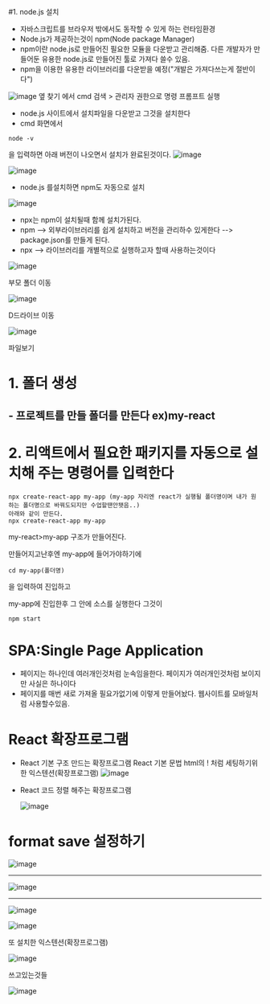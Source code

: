 #1. node.js 설치
* 자바스크립트를 브라우저 밖에서도 동작할 수 있게 하는 런타임환경
* Node.js가 제공하는것이 npm(Node package Manager)
* npm이란 node.js로 만들어진 필요한 모듈을 다운받고 관리해줌. 다른 개발자가 만들어둔 유용한 node.js로 만들어진 툴로 가져다 쓸수 있음.
* npm을 이용한 유용한 라이브러리를 다운받을 예정("개발은 가져다쓰는게 절반이다")

![image](https://github.com/Sary556/react/assets/141836031/31962603-6b81-4e9a-a814-ae6c04a8f6e4) 옆 찾기 에서 cmd 검색 > 관리자 권한으로 명령 프롬프트 실행

* node.js 사이트에서 설치파일을 다운받고 그것을 설치한다
* cmd 화면에서
```
node -v
```
을 입력하면 아래 버전이 나오면서 설치가 완료된것이다.
![image](https://github.com/Sary556/react/assets/141836031/0bb854da-8564-4bcc-a18c-8dac9c4f074d)


![image](https://github.com/Sary556/react/assets/141836031/1c707fab-1123-4e6d-9816-807a025f6842)

* node.js 를설치하면 npm도 자동으로 설치


![image](https://github.com/Sary556/react/assets/141836031/7cba22ed-826e-41f8-8255-d80767d40233)

* npx는 npm이 설치될때 함께 설치가된다.
* npm --> 외부라이브러리를 쉽게 설치하고 버전을 관리하수 있게한다 --> package.json를 만들게 된다.
* npx --> 라이브러리를 개별적으로 실행하고자 할때 사용하는것이다


![image](https://github.com/Sary556/react/assets/141836031/f5336c49-2645-4b2f-b0bb-430ee5c75f82)

부모 폴더 이동

![image](https://github.com/Sary556/react/assets/141836031/69fd8a42-daa5-4aa1-8f87-325e82b743e1)

D드라이브 이동

![image](https://github.com/Sary556/react/assets/141836031/f28f88b8-8ab8-4bea-9fd0-48729ecbed68)

파일보기


# 1. 폴더 생성
## - 프로젝트를 만들 폴더를 만든다 ex)my-react
# 2. 리액트에서 필요한 패키지를 자동으로 설치해 주는 명령어를 입력한다
```
npx create-react-app my-app (my-app 자리엔 react가 실행될 폴더명이며 내가 원하는 폴더명으로 바꿔도되지만 수업할땐안됏음..)
아래와 같이 만든다.
npx create-react-app my-app 
```

my-react>my-app 구조가 만들어진다.

만들어지고난후엔 my-app에 들어가야하기에 
```
cd my-app(폴더명)
```
을 입력하여 진입하고

my-app에 진입한후 그 안에 소스를 실행한다 그것이
```
npm start
```

# SPA:Single Page Application
  - 페이지는 하나인데 여러개인것처럼 눈속임을한다. 페이지가 여러개인것처럼 보이지만 사실은 하나이다
  - 페이지를 매번 새로 가져올 필요가없기에 이렇게 만들어놨다. 웹사이트를 모바일처럼 사용할수있음.
  



# React 확장프로그램
- React 기본 구조 만드는 확장프로그램
  React 기본 문법 html의 ! 처럼 세팅하기위한 익스텐션(확장프로그램)
  ![image](https://github.com/Sary556/react/assets/141836031/1cdd06b4-c9bf-4d61-8f2d-b92032806b0e)



- React 코드 정렬 해주는 확장프로그램

  ![image](https://github.com/Sary556/react/assets/141836031/3c7b5815-014d-45fa-ac28-f7a4c13c06c7)



# format save 설정하기

  ![image](https://github.com/Sary556/react/assets/141836031/e547e36f-3015-42cb-8c1f-325e4fb01f15)



-------



  ![image](https://github.com/Sary556/react/assets/141836031/996f074d-fa76-4ac5-b309-ae5d6292fd49)



-------



  ![image](https://github.com/Sary556/react/assets/141836031/484a6270-cdcd-498c-9e0f-a88215478af2)


  ![image](https://github.com/Sary556/react/assets/141836031/18f43649-d61a-4633-b28c-3d473fcb278e)


또 설치한 익스텐션(확장프로그램)

![image](https://github.com/Sary556/react/assets/141836031/ebe66172-f6fb-40ff-aea4-9f9d55416b5b)

쓰고있는것들

![image](https://github.com/Sary556/react/assets/141836031/3b2c20c8-30fd-44a8-8ca4-6f34763a8fb5)







